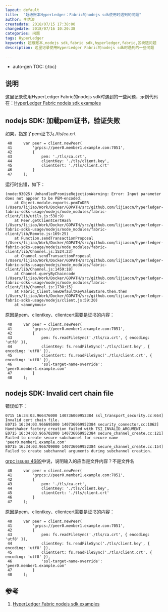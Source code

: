 ```yaml
---
layout: default
title:  "超级账本HyperLedger：Fabric的nodejs sdk使用时遇到的问题"
author: 李佶澳
createdate: 2018/07/15 17:38:00
changedate: 2018/07/16 10:20:38
categories: 问题
tags: HyperLedger
keywords: 超级账本,nodejs sdk,fabric sdk,hyperledger,fabric,区块链问题
description: 这里记录使用HyperLedger Fabric的nodejs sdk时遇到的一些问题

---
```


* auto-gen TOC:
{:toc}

## 说明

这里记录使用HyperLedger Fabric的nodejs sdk时遇到的一些问题，示例代码在：[HyperLedger Fabric nodejs sdk examples][1]

## nodejs SDK: 加载pem证书，验证失败

如果，指定了pem证书为./tls/ca.crt

	 40     var peer = client.newPeer(
	 41         'grpcs://peer0.member1.example.com:7051',
	 42         {
	 43             pem: './tls/ca.crt',
	 44             clientKey: './tls/client.key',
	 45             clientCert: './tls/client.crt'
	 46         }
	 47     );

运行时出错，如下：

	(node:93025) UnhandledPromiseRejectionWarning: Error: Input parameter does not appear to be PEM-encoded.
	    at Object.module.exports.pemToDER (/Users/lijiao/Work/Docker/GOPATH/src/github.com/lijiaocn/hyperledger-fabric-sdks-usage/nodejs/node_modules/fabric-client/lib/utils.js:538:9)
	    at Peer.getClientCertHash (/Users/lijiao/Work/Docker/GOPATH/src/github.com/lijiaocn/hyperledger-fabric-sdks-usage/nodejs/node_modules/fabric-client/lib/Remote.js:169:25)
	    at Function.sendTransactionProposal (/Users/lijiao/Work/Docker/GOPATH/src/github.com/lijiaocn/hyperledger-fabric-sdks-usage/nodejs/node_modules/fabric-client/lib/Channel.js:1524:23)
	    at Channel.sendTransactionProposal (/Users/lijiao/Work/Docker/GOPATH/src/github.com/lijiaocn/hyperledger-fabric-sdks-usage/nodejs/node_modules/fabric-client/lib/Channel.js:1459:18)
	    at Channel.queryByChaincode (/Users/lijiao/Work/Docker/GOPATH/src/github.com/lijiaocn/hyperledger-fabric-sdks-usage/nodejs/node_modules/fabric-client/lib/Channel.js:1738:15)
	    at Fabric_Client.newDefaultKeyValueStore.then.then (/Users/lijiao/Work/Docker/GOPATH/src/github.com/lijiaocn/hyperledger-fabric-sdks-usage/nodejs/client.js:59:20)
	    at <anonymous>

原因是pem、clientkey、clientcert需要是证书的内容：

	 40     var peer = client.newPeer(
	 41         'grpcs://peer0.member1.example.com:7051',
	 42         {
	 43             pem: fs.readFileSync('./tls/ca.crt', { encoding: 'utf8' }),
	 44             clientKey: fs.readFileSync('./tls/client.key', { encoding: 'utf8' }),
	 45             clientCert: fs.readFileSync('./tls/client.crt', { encoding: 'utf8' }),
	 46             'ssl-target-name-override': 'peer0.member1.example.com'
	 47         }
	 48     );

## nodejs SDK: Invalid cert chain file

错误如下：

	0715 16:34:03.966476000 140736069952384 ssl_transport_security.cc:664] Invalid cert chain file.
	E0715 16:34:03.966695000 140736069952384 security_connector.cc:1062]   Handshaker factory creation failed with TSI_INVALID_ARGUMENT.
	E0715 16:34:03.966702000 140736069952384 secure_channel_create.cc:121] Failed to create secure subchannel for secure name 'peer0.member1.example.com'
	E0715 16:34:03.966709000 140736069952384 secure_channel_create.cc:154] Failed to create subchannel arguments during subchannel creation.

[grpc issues 4689](https://github.com/grpc/grpc/issues/4689)中说，说明输入的应当是文件内容？不是文件名

	 40     var peer = client.newPeer(
	 41         'grpcs://peer0.member1.example.com:7051',
	 42         {
	 43             pem: './tls/ca.crt',
	 44             clientKey: './tls/client.key',
	 45             clientCert: './tls/client.crt'
	 46         }
	 47     );

原因是pem、clientkey、clientcert需要是证书的内容：

	 40     var peer = client.newPeer(
	 41         'grpcs://peer0.member1.example.com:7051',
	 42         {
	 43             pem: fs.readFileSync('./tls/ca.crt', { encoding: 'utf8' }),
	 44             clientKey: fs.readFileSync('./tls/client.key', { encoding: 'utf8' }),
	 45             clientCert: fs.readFileSync('./tls/client.crt', { encoding: 'utf8' }),
	 46             'ssl-target-name-override': 'peer0.member1.example.com'
	 47         }
	 48     );

## 参考

1. [HyperLedger Fabric nodejs sdk examples][1]

[1]: https://github.com/introclass/hyperledger-fabric-sdks-usage/tree/master/nodejs "HyperLedger Fabric nodejs sdk examples" 
